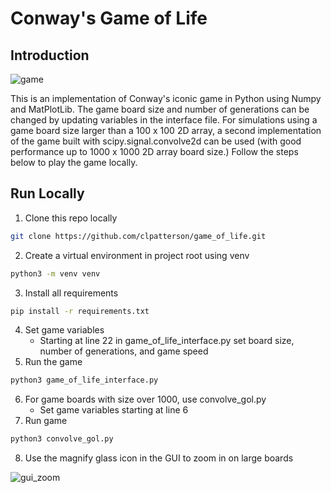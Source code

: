 # Conway's Game of Life
## Introduction
![game](docs/game.gif)

This is an implementation of Conway's iconic game in Python using Numpy and MatPlotLib. The game board size and number of generations can be changed by updating variables in the interface file. For simulations using a game board size larger than a 100 x 100 2D array, a second implementation of the game built with scipy.signal.convolve2d can be used (with good performance up to 1000 x 1000 2D array board size.) Follow the steps below to play the game locally.

## Run Locally
1) Clone this repo locally
```bash
git clone https://github.com/clpatterson/game_of_life.git
```
2) Create a virtual environment in project root using venv
```bash
python3 -m venv venv
```
3) Install all requirements
```bash
pip install -r requirements.txt
```
4) Set game variables
    * Starting at line 22 in game_of_life_interface.py set board size, number of generations, and game speed
5) Run the game
```bash
python3 game_of_life_interface.py
```
6) For game boards with size over 1000, use convolve_gol.py
    * Set game variables starting at line 6
7) Run game
```bash
python3 convolve_gol.py
```
8) Use the magnify glass icon in the GUI to zoom in on large boards

![gui_zoom](docs/convolve_game_zoom.gif)


